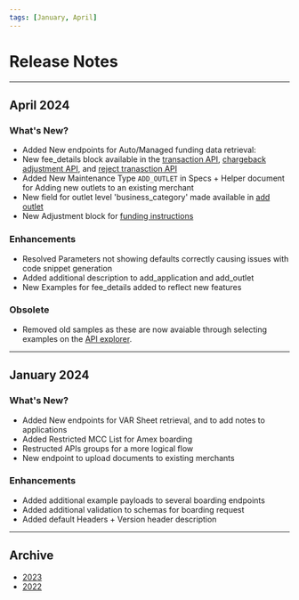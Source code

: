 ```yaml
---
tags: [January, April]
---
```


# Release Notes

---

## April 2024

### What's New?

- Added New endpoints for Auto/Managed funding data retrieval:
- New fee_details block available in the [transaction API](../api?type=post&path=/transaction), [chargeback adjustment API](../api?type=post&path=/transaction/chargeback-adjustments), and  [reject tranasction API](../api?type=post&path=/transaction/rejects)
- Added New Maintenance Type `ADD_OUTLET` in Specs + Helper document for Adding new outlets to an existing merchant
- New field for outlet level 'business_category' made available in [add outlet](../api?type=post&path=/boarding/outlet)
- New Adjustment block for [funding instructions](../api?type=post&path=/funding/instruction)

### Enhancements

- Resolved Parameters not showing defaults correctly causing issues with code snippet generation
- Added additional description to add_application and add_outlet
- New Examples for fee_details added to reflect new features
  
### Obsolete

- Removed old samples as these are now avaiable through selecting examples on the [API explorer](../api?type=post&path=/v1/apis).
  
---

## January 2024

### What's New?

- Added New endpoints for VAR Sheet retrieval, and to add notes to applications
- Added Restricted MCC List for Amex boarding
- Restructed APIs groups for a more logical flow
- New endpoint to upload documents to existing merchants

### Enhancements

- Added additional example payloads to several boarding endpoints
- Added additional validation to schemas for boarding request
- Added default Headers + Version header description

---
## Archive

- [2023](?path=docs/release-notes/2023.md)
- [2022](?path=docs/release-notes/2022.md)

